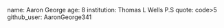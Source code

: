 name: Aaron George
age: 8
institution: Thomas L Wells P.S
quote: code>5
github_user: AaronGeorge341
